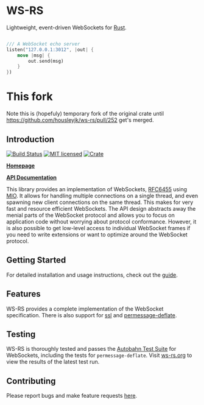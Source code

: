 # WS-RS

Lightweight, event-driven WebSockets for [Rust](https://www.rust-lang.org).
```rust

/// A WebSocket echo server
listen("127.0.0.1:3012", |out| {
    move |msg| {
        out.send(msg)
    }
})
```
# This fork

Note this is (hopefuly) temporary fork of the original crate until https://github.com/housleyjk/ws-rs/pull/252 get's merged.

Introduction
------------
[![Build Status](https://travis-ci.org/housleyjk/ws-rs.svg?branch=stable)](https://travis-ci.org/housleyjk/ws-rs)
[![MIT licensed](https://img.shields.io/badge/license-MIT-blue.svg)](./LICENSE)
[![Crate](http://meritbadge.herokuapp.com/ws)](https://crates.io/crates/ws)

**[Homepage](https://ws-rs.org)**

**[API Documentation](https://ws-rs.org/docs)**

This library provides an implementation of WebSockets,
[RFC6455](https://tools.ietf.org/html/rfc6455) using [MIO](https://github.com/carllerche/mio). It
allows for handling multiple connections on a single thread, and even spawning new client
connections on the same thread. This makes for very fast and resource efficient WebSockets. The API
design abstracts away the menial parts of the WebSocket protocol and allows you to focus on
application code without worrying about protocol conformance. However, it is also possible to get
low-level access to individual WebSocket frames if you need to write extensions or want to optimize
around the WebSocket protocol.

Getting Started
---------------

For detailed installation and usage instructions, check out the [guide](https://ws-rs.org/guide).

Features
--------

WS-RS provides a complete implementation of the WebSocket specification. There is also support for
[ssl](https://ws-rs.org/guide/ssl) and
[permessage-deflate](https://ws-rs.org/guide/deflate).

Testing
-------

WS-RS is thoroughly tested and passes the [Autobahn Test Suite](https://crossbar.io/autobahn/) for
WebSockets, including the tests for `permessage-deflate`. Visit
[ws-rs.org](https://ws-rs.org/testing/autobahn/results) to view the results of the latest test run.

Contributing
------------

Please report bugs and make feature requests [here](https://github.com/housleyjk/ws-rs/issues).
